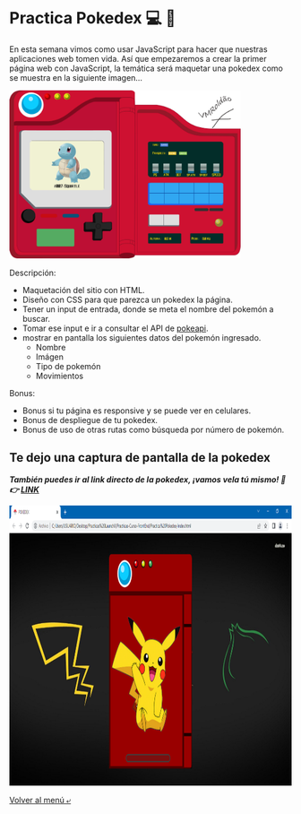# Practica Pokedex :computer: :billed_cap:

En esta semana vimos como usar JavaScript para hacer que nuestras aplicaciones web tomen vida.
Así que empezaremos a crear la primer página web con JavaScript, la temática será maquetar una pokedex como se muestra en la siguiente imagen…

<img src="./IMG/poke-ejemplo.jpg" alt="poke-ejemplo" height="300">

Descripción:

- Maquetación del sitio con HTML.
- Diseño con CSS para que parezca un pokedex la página.
- Tener un input de entrada, donde se meta el nombre del pokemón a buscar.
- Tomar ese input e ir a consultar el API de [pokeapi](https://pokeapi.co/).
- mostrar en pantalla los siguientes datos del pokemón ingresado.
    - Nombre
    - Imágen
    - Tipo de pokemón
    - Movimientos

Bonus:
- Bonus si tu página es responsive y se puede ver en celulares.
- Bonus de despliegue de tu pokedex.
- Bonus de uso de otras rutas como búsqueda por número de pokemón.

## Te dejo una captura de pantalla de la pokedex

***También puedes ir al link directo de la pokedex, ¡vamos vela tú mismo! :eyes: :point_right: [LINK]()***

<img src="./IMG/poke1.PNG" alt="Inicio" height="500">

[Volver al menú &ldca;](../README.md "Regresar a página principal")